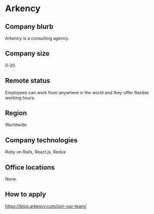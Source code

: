 # Arkency

## Company blurb

Arkency is a consulting agency.

## Company size

0-20.

## Remote status

Employees can work from anywhere in the world and they offer flexible working hours.

## Region

Worldwide

## Company technologies

Ruby on Rails, React.js, Redux

## Office locations

None.

## How to apply

<https://blog.arkency.com/join-our-team/>
